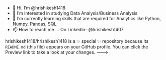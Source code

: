 - 👋 Hi, I’m @hrishikesh1418
- 👀 I’m interested in studying Data Analysis/Business Analysis
- 🌱 I’m currently learning skills that are required for Analytics like Python, Numpy, Pandas, SQL
- 📫 How to reach me ... On LinkedIn- @hrishikesh1407

hrishikesh1418/hrishikesh1418 is a ✨ special ✨ repository because its `README.md` (this file) appears on your GitHub profile.
You can click the Preview link to take a look at your changes.
--->
